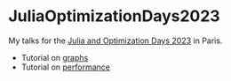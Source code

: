 # JuliaOptimizationDays2023

My talks for the [Julia and Optimization Days 2023](https://julia-users-paris.github.io/workshop/en/index.html) in Paris.

- Tutorial on [graphs](https://gdalle.github.io/JuliaOptimizationDays2023/graphs.html)
- Tutorial on [performance](https://gdalle.github.io/JuliaOptimizationDays2023/performance.html)
